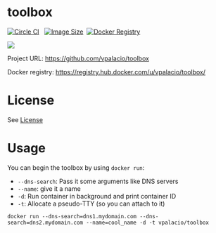 # toolbox

[![Circle CI](https://circleci.com/gh/vpalacio/toolbox/tree/master.svg?style=shield)](https://circleci.com/gh/vpalacio/toolbox/tree/master) &nbsp;
[![Image Size](https://img.shields.io/imagelayers/image-size/vpalacio/toolbox/latest.svg)](https://imagelayers.io/?images=vpalacio/toolbox:latest 'View image size and layers')&nbsp;
[![Docker Registry](https://img.shields.io/docker/pulls/vpalacio/toolbox.svg)](https://registry.hub.docker.com/u/vpalacio/toolbox)&nbsp;

[![](https://images.microbadger.com/badges/image/vpalacio/toolbox.svg)](https://microbadger.com/images/vpalacio/toolbox "Get your own image badge on microbadger.com")

Project URL: https://github.com/vpalacio/toolbox

Docker registry: https://registry.hub.docker.com/u/vpalacio/toolbox/

# License

See [License](https://github.com/vpalacio/toolbox/blob/master/LICENSE)

# Usage

You can begin the toolbox by using `docker run`:

   * `--dns-search`: Pass it some arguments like DNS servers
   * `--name`: give it a name
   * `-d`: Run container in background and print container ID
   * `-t`: Allocate a pseudo-TTY (so you can attach to it)

`docker run --dns-search=dns1.mydomain.com --dns-search=dns2.mydomain.com --name=cool_name -d -t vpalacio/toolbox`
